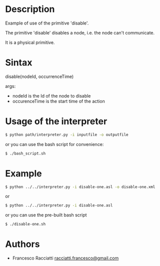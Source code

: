 Description
============
Example of use of the primitive 'disable'.

The primitive 'disable' disables a node, i.e. the node can't communicate.

It is a physical primitive.


Sintax
======
disable(nodeId, occurrenceTime)

args:
 + nodeId is the Id of the node to disable
 + occurenceTime is the start time of the action


Usage of the interpreter
========================
``` sh
$ python path/interpreter.py -i inputfile -o outputfile
```

or you can use the bash script for convenience:

``` sh
$ ./bash_script.sh
```

Example
=======
``` sh
$ python ../../interpreter.py -i disable-one.asl -o disable-one.xml
```

or

``` sh
$ python ../../interpreter.py -i disable-one.asl
```

or you can use the pre-built bash script

``` sh
$ ./disable-one.sh
```


Authors
=======
+ Francesco Racciatti  	<racciatti.francesco@gmail.com>
